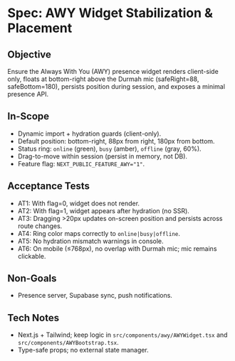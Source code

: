 # Spec: AWY Widget Stabilization & Placement

## Objective
Ensure the Always With You (AWY) presence widget renders client-side only, floats at bottom-right above the Durmah mic (safeRight=88, safeBottom=180), persists position during session, and exposes a minimal presence API.

## In-Scope
- Dynamic import + hydration guards (client-only).
- Default position: bottom-right, 88px from right, 180px from bottom.
- Status ring: `online` (green), `busy` (amber), `offline` (gray, 60%).
- Drag-to-move within session (persist in memory, not DB).
- Feature flag: `NEXT_PUBLIC_FEATURE_AWY="1"`.

## Acceptance Tests
- AT1: With flag=0, widget does not render.
- AT2: With flag=1, widget appears after hydration (no SSR).
- AT3: Dragging >20px updates on-screen position and persists across route changes.
- AT4: Ring color maps correctly to `online|busy|offline`.
- AT5: No hydration mismatch warnings in console.
- AT6: On mobile (≤768px), no overlap with Durmah mic; mic remains clickable.

## Non-Goals
- Presence server, Supabase sync, push notifications.

## Tech Notes
- Next.js + Tailwind; keep logic in `src/components/awy/AWYWidget.tsx` and `src/components/AWYBootstrap.tsx`.
- Type-safe props; no external state manager.

